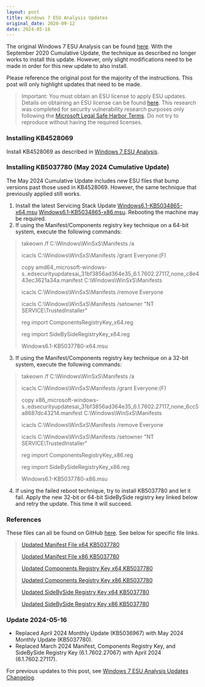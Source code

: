 ```yaml
---
layout: post
title: Windows 7 ESU Analysis Updates
original_date: 2020-09-12
date: 2024-05-16
---
```


The original Windows 7 ESU Analysis can be found [here](https://hackandpwn.com/windows-7-esu-analysis).  With the September 2020 Cumulative Update, the technique as described no longer works to install this update.  However, only slight modifications need to be made in order for this new update to also install.

Please reference the original post for the majority of the instructions.  This post will only highlight updates that need to be made.

> Important:  You must obtain an ESU license to apply ESU updates.  Details on obtaining an ESU license can be found [here](https://support.microsoft.com/en-us/help/4497181/lifecycle-faq-extended-security-updates).  This research was completed for security vulnerability research purposes only following the [Microsoft Legal Safe Harbor Terms](https://www.microsoft.com/en-us/msrc/bounty-safe-harbor).  Do not try to reproduce without having the required licenses.

### Installing KB4528069

Install KB4528069 as described in [Windows 7 ESU Analysis](https://hackandpwn.com/windows-7-esu-analysis). 

### Installing KB5037780 (May 2024 Cumulative Update)

The May 2024 Cumulative Update includes new ESU files that bump versions past those used in KB4528069.  However, the same technique that previously applied still works.

1. Install the latest Servicing Stack Update [Windows6.1-KB5034865-x64.msu](https://github.com/HackAndPwn/Windows-7-Patching/raw/master/07_ESU_Updates/01_Windows6.1-KB5034865-x64.msu) [Windows6.1-KB5034865-x86.msu](https://github.com/HackAndPwn/Windows-7-Patching/raw/master/07_ESU_Updates/01_Windows6.1-KB5034865-x86.msu).  Rebooting the machine may be required.
2. If using the Manifest/Components registry key technique on a 64-bit system, execute the following commands:
> takeown /f C:\Windows\WinSxS\Manifests /a
>
> icacls C:\Windows\WinSxS\Manifests /grant Everyone:(F)
>
> copy amd64_microsoft-windows-s..edsecurityupdatesai_31bf3856ad364e35_6.1.7602.27117_none_c8e443ec3621a34a.manifest C:\Windows\WinSxS\Manifests
>
> icacls C:\Windows\WinSxS\Manifests /remove Everyone
>
> icacls C:\Windows\WinSxS\Manifests /setowner "NT SERVICE\TrustedInstaller"
>
> reg import ComponentsRegistryKey_x64.reg
>
> reg import SideBySideRegistryKey_x64.reg
>
> Windows6.1-KB5037780-x64.msu
3. If using the Manifest/Components registry key technique on a 32-bit system, execute the following commands:
> takeown /f C:\Windows\WinSxS\Manifests /a
>
> icacls C:\Windows\WinSxS\Manifests /grant Everyone:(F)
>
> copy x86_microsoft-windows-s..edsecurityupdatesai_31bf3856ad364e35_6.1.7602.27117_none_6cc5a8687dc43214.manifest C:\Windows\WinSxS\Manifests
>
> icacls C:\Windows\WinSxS\Manifests /remove Everyone
>
> icacls C:\Windows\WinSxS\Manifests /setowner "NT SERVICE\TrustedInstaller"
>
> reg import ComponentsRegistryKey_x86.reg
>
> reg import SideBySideRegistryKey_x86.reg
>
> Windows6.1-KB5037780-x86.msu
4. If using the failed reboot technique, try to install KB5037780 and let it fail.  Apply the new 32-bit or 64-bit SideBySide registry key linked below and retry the update.  This time it will succeed.

### References

These files can all be found on GitHub [here](https://github.com/HackAndPwn/Windows-7-ESU-Analysis).  See below for specific file links.

> [Updated Manifest File x64 KB5037780](https://github.com/HackAndPwn/Windows-7-ESU-Analysis/blob/master/2024_05/amd64_microsoft-windows-s..edsecurityupdatesai_31bf3856ad364e35_6.1.7602.27117_none_c8e443ec3621a34a.manifest)
>
> [Updated Manifest File x86 KB5037780](https://github.com/HackAndPwn/Windows-7-ESU-Analysis/blob/master/2024_05/x86_microsoft-windows-s..edsecurityupdatesai_31bf3856ad364e35_6.1.7602.27117_none_6cc5a8687dc43214.manifest)
>
> [Updated Components Registry Key x64 KB5037780](https://github.com/HackAndPwn/Windows-7-ESU-Analysis/blob/master/2024_05/ComponentsRegistryKey_x64.reg)
>
> [Updated Components Registry Key x86 KB5037780](https://github.com/HackAndPwn/Windows-7-ESU-Analysis/blob/master/2024_05/ComponentsRegistryKey_x86.reg)
>
> [Updated SideBySide Registry Key x64 KB5037780](https://github.com/HackAndPwn/Windows-7-ESU-Analysis/blob/master/2024_05/SideBySideRegistryKey_x64.reg)
>
> [Updated SideBySide Registry Key x86 KB5037780](https://github.com/HackAndPwn/Windows-7-ESU-Analysis/blob/master/2024_05/SideBySideRegistryKey_x86.reg)

### Update 2024-05-16
* Replaced April 2024 Monthly Update (KB5036967) with May 2024 Monthly Update (KB5037780).
* Replaced March 2024 Manifest, Components Registry Key, and SideBySide Registry Key (6.1.7602.27067) with April 2024 (6.1.7602.27117).

For previous updates to this post, see [Windows 7 ESU Analysis Updates Changelog](https://hackandpwn.com/windows-7-esu-analysis-updates-changelog/).